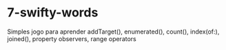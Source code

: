 # 7-swifty-words
Simples jogo para aprender addTarget(), enumerated(), count(), index(of:), joined(), property observers, range operators
